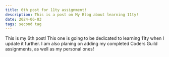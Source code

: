 ```yaml
---
title: 6th post for 11ty assignment!
description: This is a post on My Blog about learning 11ty!
date: 2024-06-03
tags: second tag
---
```

This is my 6th post! This one is going to be dedicated to learning 11ty when I update it further. I am also planing on adding my completed Coders Guild assignments, as well as my personal ones!
